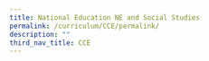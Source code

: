 ```yaml
---
title: National Education NE and Social Studies
permalink: /curriculum/CCE/permalink/
description: ""
third_nav_title: CCE
---
```

